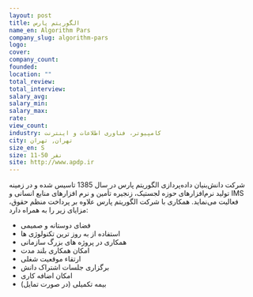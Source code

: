 ```yaml
---
layout: post
title: الگوریتم پارس
name_en: Algorithm Pars
company_slug: algorithm-pars
logo: 
cover: 
company_count:
founded:
location: ""
total_review: 
total_interview: 
salary_avg: 
salary_min: 
salary_max: 
rate: 
view_count: 
industry: کامپیوتر، فناوری اطلاعات و اینترنت
city: تهران, تهران
size_en: S
size: 11-50 نفر
site: http://www.apdp.ir
---
```


شرکت دانش‌بنیان داده‌پردازی الگوریتم پارس در سال 1385 تاسیس شده و در زمینه تولید نرم‌افزارهای حوزه‌ لجستیک، زنجیره تأمین و نرم افزارهای منابع انسانی و IMS فعالیت می‌نماید.
همکاری با شرکت الگوریتم پارس علاوه بر پرداخت منظم حقوق، مزایای زیر را به همراه دارد:
- فضای دوستانه و صمیمی
- استفاده از به روز ترین تکنولوژی ها
- همکاری در پروژه های بزرگ سازمانی
- امکان همکاری بلند مدت
- ارتقاء موقعیت شغلی
- برگزاری جلسات اشتراک دانش
- امکان اضافه کاری
- بیمه تکمیلی (در صورت تمایل)